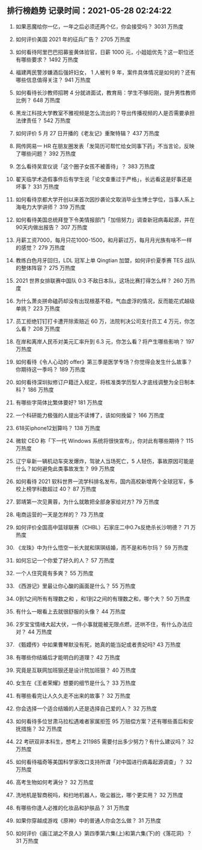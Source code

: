 
## 排行榜趋势 记录时间：2021-05-28 02:24:22
  
  1. 如果恶魔给你一亿，一年之后必须还两个亿，你会接受吗？ 3031 万热度
    
  2. 如何评价美国 2021 年的征兵广告？ 2705 万热度
    
  3. 如何看待阿里巴巴招募鉴黄体验官，日薪 1000 元，小姐姐优先？这一职位还有哪些要求？ 1492 万热度
    
  4. 福建两民警涉嫌酒后强奸妇女， 1 人被判 9 年，案件具体情况是如何的？还有哪些信息值得关注？ 941 万热度
    
  5. 如何看待长沙教师招聘 4 分就进面试，教育局：学生不够阳刚，提升男性教师比例？ 648 万热度
    
  6. 黑龙江科技大学教室不雅视频是怎么流出的？导出传播视频的人是否需要承担法律责任？ 542 万热度
    
  7. 如何评价 5 月 27 日开播的《老友记》重聚特辑？ 437 万热度
    
  8. 网传网易一 HR 在朋友圈发表「发简历可帮忙给女同事下药」不当言论，反映了哪些问题？ 392 万热度
    
  9. 怎么看待吴宣仪说「这个圈子女孩不被善待」？ 383 万热度
    
  10. 翟天临学术造假事件后有学生说「论文查重过于严格」，长远看这是好事还是坏事？ 331 万热度
    
  11. 如何看待京都大学开创以来首次因抄袭论文取消毕业生博士学位，当事人系上海电力大学讲师？ 319 万热度
    
  12. 如何看待美国总统拜登下令美情报部门「加倍努力」调查新冠病毒起源，并在90天内做出报告？ 307 万热度
    
  13. 月薪工资7000，每月只花1000-1500，和月薪过万，每月月光族有啥不一样的感觉？ 279 万热度
    
  14. 教练白色月牙回归，LDL 冠军上单 Qingtian 加盟，如何评价夏季赛 TES 战队的整体阵容？ 275 万热度
    
  15. 2021 世界女排联赛中国队 0:3 不敌日本队，这场比赛打得怎么样？ 260 万热度
    
  16. 为什么萧炎拼命磕药却没有出现根基不稳，气血虚浮的情况，反而能花式越级单挑？ 223 万热度
    
  17. 员工拒绝钉钉打卡遭开除索赔近 60 万，法院判决公司支付员工 4 万元，你怎么看？ 208 万热度
    
  18. 在岸和离岸人民币对美元汇率升到 6.3 元，你怎么看？将产生哪些影响？ 197 万热度
    
  19. 如何看待《令人心动的 offer》第三季是医学专场？你觉得会发生什么故事？你期待这一季吗？ 189 万热度
    
  20. 如何看待深圳拟修订户籍迁入规定，将核准类学历型人才底线调整为全日制本科？ 186 万热度
    
  21. 有哪些字简体比繁体要好? 181 万热度
    
  22. 一个科研能力极强的人提出不读博了，该如何挽留？ 166 万热度
    
  23. 618买iphone12划算吗？ 138 万热度
    
  24. 微软 CEO 称「下一代 Windows 系统将很快宣布」，你对此有哪些期待？ 115 万热度
    
  25. 辽宁阜新一辆机动车突发爆炸，驾驶人当场死亡，5 人轻伤，事故原因可能是什么？如何避免此类事故发生？ 99 万热度
    
  26. 如何看待 2021 软科世界一流学科排名发布，国内高校新增两个全球冠军，多校上榜学科数超过 40？ 87 万热度
    
  27. 郭靖第一次见黄蓉，为什么就敢把全部身家给对方? 79 万热度
    
  28. 电商运营的一天是怎样的？ 73 万热度
    
  29. 如何评价全国高中篮球联赛（CHBL）石家庄二中0.7s反绝杀长沙明德？ 71 万热度
    
  30. 《龙珠》中为什么悟空一长大就和琪琪结婚，而不是和布尔玛？ 59 万热度
    
  31. 如何忘记一个你爱了好久的人？ 57 万热度
    
  32. 一个人住究竟有多爽？ 55 万热度
    
  33. 《西游记》里最让你心酸的画面是什么？ 55 万热度
    
  34. 0到1之间所有有理数之和 ，和1到2之间的有理数之和，哪个大？ 50 万热度
    
  35. 有什么一眼看上去就很舒服的头像？ 44 万热度
    
  36. 2岁宝宝情绪大起大伏，一件小事就能被无限点燃，还哄不住，有什么办法应对？ 44 万热度
    
  37. 《甄嬛传》中如果曹琴默没有死，她真的能当妃或者贵妃吗? 43 万热度
    
  38. 有哪些你结婚后才能明白的道理？ 42 万热度
    
  39. 究竟是互联网加班狠还是设计院加班狠？ 40 万热度
    
  40. 女生在《王者荣耀》想要的细节是什么？ 33 万热度
    
  41. 有哪些看完让人久久走不出来的故事？ 32 万热度
    
  42. 你会选择一个适合结婚的人还是选择自己爱的人？ 32 万热度
    
  43. 如何看待多位甘肃马拉松遇难者家属拒签 95 万赔偿方案？还有哪些善后和安抚措施？ 32 万热度
    
  44. 22 考研双非本科生，想考上 211985 需要付出多少努力？有什么建议吗？ 32 万热度
    
  45. 如何看待福奇等美国科学家改口支持所谓「对中国进行病毒起源调查」？ 32 万热度
    
  46. 高考生物如何考满分？ 32 万热度
    
  47. 洗地机是智商税吗，和扫地机器人，吸尘器比，哪个更实用？ 32 万热度
    
  48. 有哪些你逢人必推的化妆品和护肤品？ 31 万热度
    
  49. 如果你穿越成游戏《原神》中的普通人你会怎么做？ 31 万热度
    
  50. 如何评价《画江湖之不良人》第四季第六集(上)和第六集(下)的《落花洞》？ 31 万热度
    